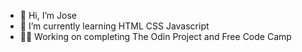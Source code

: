 - 👋 Hi, I’m Jose 
- 🌱 I’m currently learning HTML CSS Javascript
-  🧑‍💻 Working on completing The Odin Project and Free Code Camp  
  
<!---
Jose-Flor/Jose-Flor is a ✨ special ✨ repository because its `README.md` (this file) appears on your GitHub profile.
You can click the Preview link to take a look at your changes.
--->
